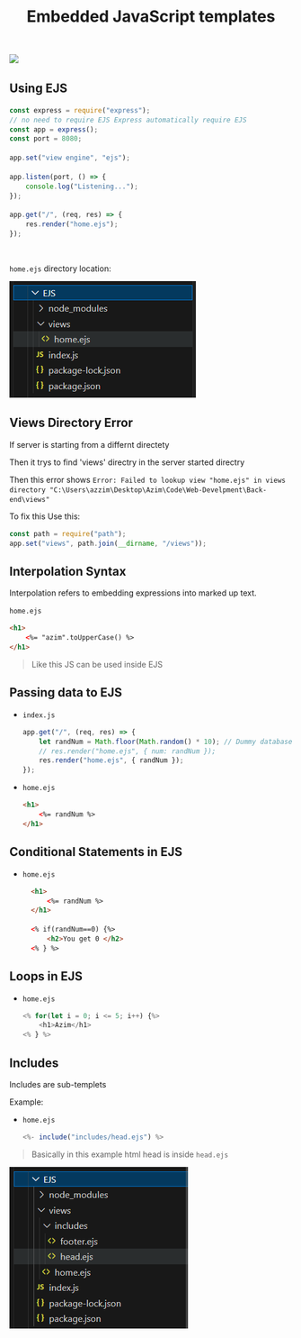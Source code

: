 <h1 align="center">Embedded JavaScript templates</h1>
<br/>

![](https://miro.medium.com/v2/resize:fit:1400/1*5xR5P6dzu4LpyMaR2QMphA.jpeg)

## Using EJS

```js
const express = require("express");
// no need to require EJS Express automatically require EJS
const app = express();
const port = 8080;

app.set("view engine", "ejs");

app.listen(port, () => {
    console.log("Listening...");
});

app.get("/", (req, res) => {
    res.render("home.ejs");
});
```
<br/>

`home.ejs` directory location:

![](assets/EJS_home-path.png)

## Views Directory Error

If server is starting from a differnt directety 

Then it trys to find 'views' directry in the server started directry

Then this error shows `Error: Failed to lookup view "home.ejs" in views directory "C:\Users\azzim\Desktop\Azim\Code\Web-Develpment\Back-end\views"`

To fix this Use this:

```js
const path = require("path");
app.set("views", path.join(__dirname, "/views"));
```

## Interpolation Syntax

Interpolation refers to embedding expressions into marked up text.

`home.ejs`

```html
<h1>
    <%= "azim".toUpperCase() %>
</h1>
```
> Like this JS can be used inside EJS


## Passing data to EJS

* `index.js`
    ```js
    app.get("/", (req, res) => {
        let randNum = Math.floor(Math.random() * 10); // Dummy database
        // res.render("home.ejs", { num: randNum });
        res.render("home.ejs", { randNum });
    });
    ```

* `home.ejs`
    ```html
    <h1>
        <%= randNum %>
    </h1>
    ```

## Conditional Statements in EJS

* `home.ejs`
  ```html
    <h1>
        <%= randNum %>
    </h1>

    <% if(randNum==0) {%>
        <h2>You get 0 </h2>
    <% } %>
    ```

## Loops in EJS

* `home.ejs`
  ```js
  <% for(let i = 0; i <= 5; i++) {%>
      <h1>Azim</h1>
  <% } %>
  ```

## Includes

Includes are sub-templets

Example:

* `home.ejs`
  ```js
  <%- include("includes/head.ejs") %>
  ```

> Basically in this example html head is inside `head.ejs`

![](assets/EJS_includes-path.png)